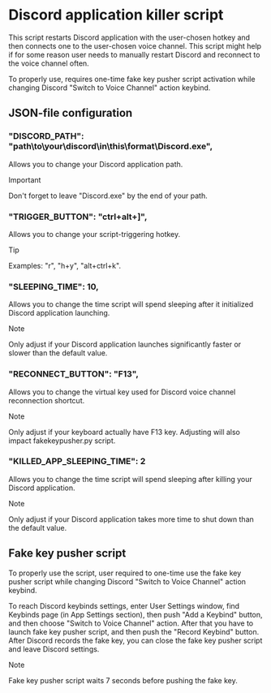 # Discord application killer script
This script restarts Discord application with the user-chosen hotkey and then connects one to the user-chosen voice channel.
This script might help if for some reason user needs to manually restart Discord and reconnect to the voice channel often.

To properly use, requires one-time fake key pusher script activation while changing Discord "Switch to Voice Channel" action keybind.

## JSON-file configuration
### "DISCORD_PATH": "path\\to\\your\\discord\\in\\this\\format\\Discord.exe",
Allows you to change your Discord application path.
> [!IMPORTANT]
> Don't forget to leave "Discord.exe" by the end of your path.

### "TRIGGER_BUTTON": "ctrl+alt+]",
Allows you to change your script-triggering hotkey.
> [!TIP]
> Examples: "r", "h+y", "alt+ctrl+k".

### "SLEEPING_TIME": 10,
Allows you to change the time script will spend sleeping after it initialized Discord application launching.
> [!NOTE]
> Only adjust if your Discord application launches significantly faster or slower than the default value.

### "RECONNECT_BUTTON": "F13",
Allows you to change the virtual key used for Discord voice channel reconnection shortcut.
> [!NOTE]
> Only adjust if your keyboard actually have F13 key. Adjusting will also impact fakekeypusher.py script.

### "KILLED_APP_SLEEPING_TIME": 2
Allows you to change the time script will spend sleeping after killing your Discord application.
> [!NOTE]
> Only adjust if your Discord application takes more time to shut down than the default value.

## Fake key pusher script
To properly use the script, user required to one-time use the fake key pusher script while changing Discord "Switch to Voice Channel" action keybind.

To reach Discord keybinds settings, enter User Settings window, find Keybinds page (in App Settings section), then push "Add a Keybind" button, and then choose "Switch to Voice Channel" action.
After that you have to launch fake key pusher script, and then push the "Record Keybind" button. After Discord records the fake key, you can close the fake key pusher script and leave Discord settings.
> [!NOTE]
> Fake key pusher script waits 7 seconds before pushing the fake key. 

